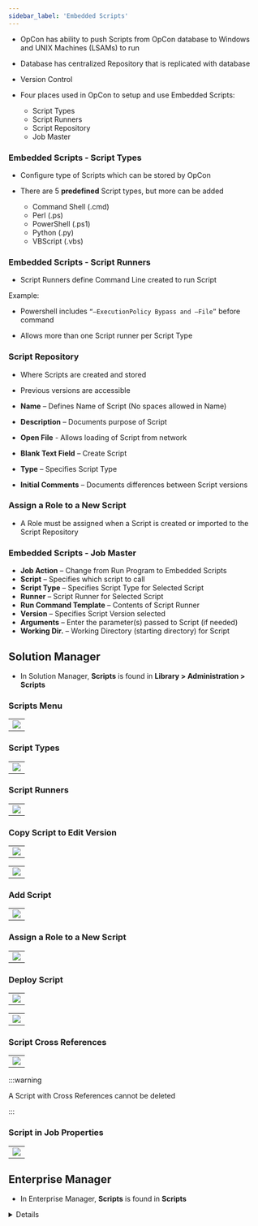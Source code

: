 ```yaml
---
sidebar_label: 'Embedded Scripts'
---
```


* OpCon has ability to push Scripts from OpCon database to Windows and UNIX Machines (LSAMs) to run
* Database has centralized Repository that is replicated with database
* Version Control

* Four places used in OpCon to setup and use Embedded Scripts:
	* Script Types
	* Script Runners
	* Script Repository
	* Job Master

### Embedded Scripts - Script Types

* Configure type of Scripts which can be stored by OpCon

* There are 5 **predefined** Script types, but more can be added
	* Command Shell (.cmd)
	* Perl (.ps)
	* PowerShell (.ps1)
	* Python (.py)
	* VBScript (.vbs)

### Embedded Scripts - Script Runners

* Script Runners define Command Line created to run Script

Example:

* Powershell includes ```“–ExecutionPolicy Bypass and –File”``` before command 

* Allows more than one Script runner per Script Type

### Script Repository

* Where Scripts are created and stored
* Previous versions are accessible

* **Name** – Defines Name of Script (No spaces allowed in Name)
* **Description** – Documents purpose of Script
* **Open File** - Allows loading of Script from network
* **Blank Text Field** – Create Script 
* **Type** – Specifies Script Type 
* **Initial Comments** – Documents differences between Script versions

### Assign a Role to a New Script

* A Role must be assigned when a Script is created or imported to the Script Repository

### Embedded Scripts - Job Master

* **Job Action** – Change from Run Program to Embedded Scripts
* **Script** – Specifies which script to call
* **Script Type** – Specifies Script Type for Selected Script
* **Runner** – Script Runner for Selected Script
* **Run Command Template** – Contents of Script Runner
* **Version** – Specifies Script Version selected
* **Arguments** – Enter the parameter(s) passed to Script (if needed)
* **Working Dir.** – Working Directory (starting directory) for Script

## Solution Manager

* In Solution Manager, **Scripts** is found in **Library > Administration > Scripts**

### Scripts Menu

||
|-----------------------------------|
|![](../static/imgbasic/sm-scripts.png)|

### Script Types

||
|-----------------------------------|
|![](../static/imgbasic/sm-script-types.png)|

### Script Runners

||
|-----------------------------------|
|![](../static/imgbasic/sm-script-runners.png)|

### Copy Script to Edit Version

||
|-------------------------------|
|![](../static/imgbasic/sm-copy-script-edit.png)|

||
|-------------------------------|
|![](../static/imgbasic/sm-edit-script-version.png)|

### Add Script

||
|-------------------------------|
|![](../static/imgbasic/sm-add-script.png)|

### Assign a Role to a New Script

||
|-------------------------------|
|![](../static/imgbasic/sm-assign-role-script.png)|

### Deploy Script

||
|-------------------------------|
|![](../static/imgbasic/sm-deploy-script-button.png)|

||
|-------------------------------|
|![](../static/imgbasic/sm-script-deploy.png)|

### Script Cross References

||
|-------------------------------|
|![](../static/imgbasic/sm-script-cross-references.png)|

:::warning

A Script with Cross References cannot be deleted

:::

### Script in Job Properties

||
|-------------------------------|
|![](../static/imgbasic/sm-script-in-job-properties.png)|

## Enterprise Manager

* In Enterprise Manager, **Scripts** is found in **Scripts**

<details>

### Scripts Menu

||
|-----------------------------------|
|![](../static/imgbasic/416.png)|

### Script Types

||
|-----------------------------------|
|![](../static/imgbasic/417.png)  |

### Script Runners

||
|-------------------------------------|
|![](../static/imgbasic/418.png)|

### Edit Script/Version Scripts

||
|-------------------------------|
|![](../static/imgbasic/419.png)|

### Add Script

||
|--------------------------------|
|![](../static/imgbasic/420.png)|

### Assign a Role to a New Script

||
|---------------------------------------------------|
|![](../static/imgbasic/421.png)|

### Scripts in Job Properties

||
|------------------------------------------------|
|![](../static/imgbasic/422.png)|

</details>
